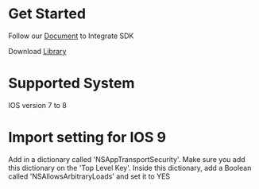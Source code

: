 # Get Started

Follow our [Document](https://boomcollective.zendesk.com/hc/en-us/articles/204823129) to Integrate SDK

Download [Library](IOSSDK/BoomiOSVideoPlayerLibrary.zip)

# Supported System
IOS version 7 to 8

# Import setting for IOS 9
Add in a dictionary called 'NSAppTransportSecurity'. Make sure you add this dictionary on the 'Top Level Key'. 
Inside this dictionary, add a Boolean called 'NSAllowsArbitraryLoads' and set it to YES

